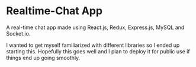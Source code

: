# Realtime-Chat App
A real-time chat app made using React.js, Redux, Express.js, MySQL and Socket.io.

I wanted to get myself familiarized with different libraries so I ended up starting this. Hopefully this goes well and I plan to deploy it for public use if things end up going smoothly.
